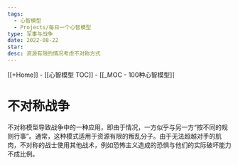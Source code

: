 ```yaml
---
tags:
  - 心智模型
  - Projects/每日一个心智模型
type: 军事与战争
date: 2022-08-22
star: 
desc: 资源有限的情况考虑不对称方式
---
```

[[+Home]] - [[心智模型 TOC]] - [[_MOC - 100种心智模型]]


# 不对称战争

不对称模型导致战争中的一种应用，即由于情况，一方似乎与另一方“按不同的规则行事”。通常，这种模式适用于资源有限的叛乱分子。由于无法超越对手的肌肉，不对称的战士使用其他战术，例如恐怖主义造成的恐惧与他们的实际破坏能力不成比例。